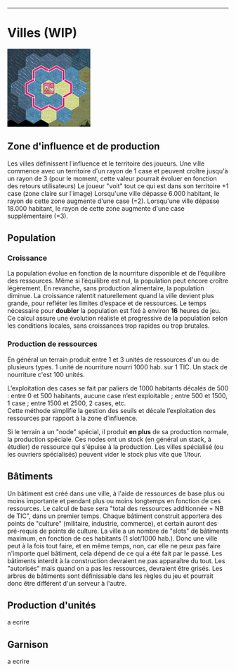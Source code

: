 ___
# Villes (WIP)
![Ville.png](media/Ville.png)
## Zone d'influence et de production
Les villes définissent l'influence et le territoire des joueurs. Une ville commence avec un territoire d'un rayon de 1 case et peuvent croître jusqu'à un rayon de 3 (pour le moment, cette valeur pourrait évoluer en fonction des retours utilisateurs)
Le joueur "voit" tout ce qui est dans son territoire +1 case (zone claire sur l'image)
Lorsqu'une ville dépasse 6.000 habitant, le rayon de cette zone augmente d'une case (=2).
Lorsqu'une ville dépasse 18.000 habitant, le rayon de cette zone augmente d'une case supplémentaire (=3).
## Population
### Croissance
La population évolue en fonction de la nourriture disponible et de l’équilibre des ressources. Même si l’équilibre est nul, la population peut encore croître légèrement. En revanche, sans production alimentaire, la population diminue.
La croissance ralentit naturellement quand la ville devient plus grande, pour refléter les limites d’espace et de ressources. Le temps nécessaire pour **doubler** la population est fixé à environ **16** heures de jeu.
Ce calcul assure une évolution réaliste et progressive de la population selon les conditions locales, sans croissances trop rapides ou trop brutales.

### Production de ressources
En général un terrain produit entre 1 et 3 unités de ressources d'un ou de plusieurs types. 
1 unité de nourriture nourri 1000 hab. sur 1 TIC. Un stack de nourriture c'est 100 unités.

L’exploitation des cases se fait par paliers de 1000 habitants décalés de 500 : entre 0 et 500 habitants, aucune case n’est exploitable ; entre 500 et 1500, 1 case ; entre 1500 et 2500, 2 cases, etc.  
Cette méthode simplifie la gestion des seuils et décale l’exploitation des ressources par rapport à la zone d’influence.

Si le terrain a un "node" spécial, il produit **en plus** de sa production normale, la production spéciale. Ces nodes ont un stock (en général un stack, à étudier) de ressource qui s'épuise à la production. Les villes spécialisé (ou les ouvriers spécialisés) peuvent vider le stock plus vite que 1/tour.

## Bâtiments
Un bâtiment est créé dans une ville, à l'aide de ressources de base plus ou moins importante et pendant plus ou moins longtemps en fonction de ces ressources. 
Le calcul de base sera "total des ressources additionnée = NB de TIC", dans un premier temps.
Chaque bâtiment construit apportera des points de "culture" (militaire, industrie, commerce), et certain auront des pré-requis de points de culture.
La ville a un nombre de "slots" de bâtiments maximum, en fonction de ces habitants (1 slot/1000 hab.).
Donc une ville peut à la fois tout faire, et en même temps, non, car elle ne peux pas faire n'importe quel bâtiment, cela dépend de ce qui a été fait par le passé.
Les bâtiments interdit à la construction devraient ne pas apparaître du tout. Les "autorisés" mais quand on a pas les ressources, devraient être grisés.
Les arbres de bâtiments sont définissable dans les règles du jeu et pourrait donc être différent d'un serveur à l'autre. 
## Production d'unités
a ecrire
## Garnison
a ecrire


